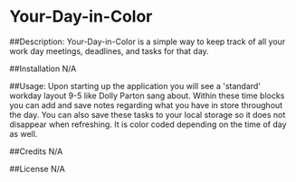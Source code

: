 # Your-Day-in-Color
##Description:
Your-Day-in-Color is a simple way to keep track of all your work day meetings, deadlines, and tasks for that day.

##Installation N/A

##Usage:
Upon starting up the application you will see a 'standard' workday layout 9-5 like Dolly Parton sang about. Within these time blocks you can add and save notes regarding what you have in store throughout the day. You can also save these tasks to your local storage so it does not disappear when refreshing. It is color coded depending on the time of day as well.

##Credits N/A

##License N/A
